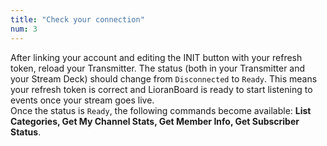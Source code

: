 ```yaml
---
title: "Check your connection"
num: 3
---
```


After linking your account and editing the INIT button with your refresh token, reload your Transmitter. The status (both in your Transmitter and your Stream Deck) should change from `Disconnected` to `Ready`. This means your refresh token is correct and LioranBoard is ready to start listening to events once your stream goes live.\
Once the status is `Ready`, the following commands become available: **List Categories, Get My Channel Stats, Get Member Info, Get Subscriber Status**.